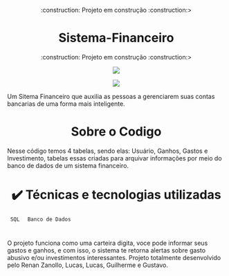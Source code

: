 <p align="center"
> :construction: Projeto em construção :construction:>
<h1 align="center"> Sistema-Financeiro </h1>
  <p align="center"
> :construction: Projeto em construção :construction:>
<p align="center">
<img loading="lazy" src="https://img.shields.io/badge/Ultima%20vers%C3%A3o%20-%20Abril%20-%20verde"/>
  </p>
<p align="center">
<img loading="lazy" src="https://img.shields.io/badge/SQLite%20-%200.1.3%20beta%20-%20blue"/>
  </p>

Um Sitema Financeiro que auxilia as pessoas a gerenciarem suas contas bancarias de uma forma mais inteligente.

<h1 align="center"> Sobre o Codigo </h1>
Nesse código temos 4 tabelas, sendo elas: Usuário, Ganhos, Gastos e Investimento, tabelas essas criadas para arquivar informações por meio do banco de dados de um sistema financeiro.

<h1></h1>

<h1 align="center"> ✔️ Técnicas e tecnologias utilizadas </h1>
  <code> SQL </code> 
  <code> Banco de Dados </code> 

<h1></h1>

O projeto funciona como uma carteira digita, voce pode informar seus gastos e ganhos, e com isso, o sistema te retorna alertas sobre gasto abusivo e/ou investimentos interessantes. Projeto totalmente desenvolvido pelo Renan Zanollo, Lucas, Lucas, Guilherme e Gustavo.
